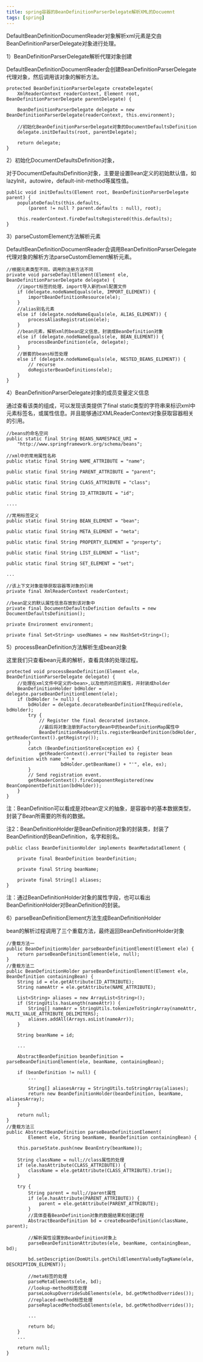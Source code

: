 ```yaml
---
title: spring容器的BeanDefinitionParserDelegate解析XML的Docuemnt
tags: [spring]
---
```


DefaultBeanDefinitionDocumentReader对象解析xml元素是交由BeanDefinitionParserDelegate对象进行处理。

1）BeanDefinitionParserDelegate解析代理对象创建

DefaultBeanDefinitionDocumentReader会创建BeanDefinitionParserDelegate代理对象，然后调用该对象的解析方法。

```
protected BeanDefinitionParserDelegate createDelegate(
    XmlReaderContext readerContext, Element root, BeanDefinitionParserDelegate parentDelegate) {

    BeanDefinitionParserDelegate delegate = new BeanDefinitionParserDelegate(readerContext, this.environment);
    
    //初始化BeanDefinitionParserDelegate对象的DocumentDefaultsDefinition
    delegate.initDefaults(root, parentDelegate);
    
    return delegate;
}
```

2）初始化DocumentDefaultsDefinition对象，

对于DocumentDefaultsDefinition对象，主要是设置Bean定义的初始默认值，如lazyInit，autowire，default-init-method等属性值。

```
public void initDefaults(Element root, BeanDefinitionParserDelegate parent) {
    populateDefaults(this.defaults, 
        (parent != null ? parent.defaults : null), root);

    this.readerContext.fireDefaultsRegistered(this.defaults);
}
```

3）parseCustomElement方法解析元素

DefaultBeanDefinitionDocumentReader会调用BeanDefinitionParserDelegate代理对象的解析方法parseCustomElement解析元素。

```
//根据元素类型不同，调用的注册方法不同
private void parseDefaultElement(Element ele, BeanDefinitionParserDelegate delegate) {
    //import标签的处理，import导入新的xml配置文件
    if (delegate.nodeNameEquals(ele, IMPORT_ELEMENT)) {
        importBeanDefinitionResource(ele);
    }
    //alias别名元素
    else if (delegate.nodeNameEquals(ele, ALIAS_ELEMENT)) {
        processAliasRegistration(ele);
    }
    //bean元素，解析xml的bean定义信息，封装成BeanDefinition对象
    else if (delegate.nodeNameEquals(ele, BEAN_ELEMENT)) {
        processBeanDefinition(ele, delegate);
    }
    //嵌套的beans标签处理
    else if (delegate.nodeNameEquals(ele, NESTED_BEANS_ELEMENT)) {
        // recurse
        doRegisterBeanDefinitions(ele);
    }
}
```

4）BeanDefinitionParserDelegate对象的成员变量定义信息

通过查看该类的组成，可以发现该类提供了final static类型的字符串来标识xml中元素标签名，或属性信息。并且能够通过XMLReaderContext对象获取容器相关的引用。

```
//beans的命名空间
public static final String BEANS_NAMESPACE_URI = 
    "http://www.springframework.org/schema/beans";

//xml中的常用属性名称
public static final String NAME_ATTRIBUTE = "name";

public static final String PARENT_ATTRIBUTE = "parent";

public static final String CLASS_ATTRIBUTE = "class";

public static final String ID_ATTRIBUTE = "id";

....

//常用标签定义
public static final String BEAN_ELEMENT = "bean";

public static final String META_ELEMENT = "meta";

public static final String PROPERTY_ELEMENT = "property";

public static final String LIST_ELEMENT = "list";

public static final String SET_ELEMENT = "set";

...

//该上下文对象能够获取容器等对象的引用
private final XmlReaderContext readerContext;

//bean定义的默认属性信息存放到该对象中
private final DocumentDefaultsDefinition defaults = new DocumentDefaultsDefinition();

private Environment environment;

private final Set<String> usedNames = new HashSet<String>();
```

5）processBeanDefinition方法解析生成bean对象

这里我们只查看bean元素的解析，查看具体的处理过程。

```
protected void processBeanDefinition(Element ele, BeanDefinitionParserDelegate delegate) {
    //处理在xml文件中定义的<bean>,以及他的对应的属性，并封装成holder
    BeanDefinitionHolder bdHolder = delegate.parseBeanDefinitionElement(ele);
    if (bdHolder != null) {
        bdHolder = delegate.decorateBeanDefinitionIfRequired(ele, bdHolder);
        try {
            // Register the final decorated instance.
            //最后将对象注册到FactoryBean中的beanDefinitionMap属性中
            BeanDefinitionReaderUtils.registerBeanDefinition(bdHolder, getReaderContext().getRegistry());
        }
        catch (BeanDefinitionStoreException ex) {
            getReaderContext().error("Failed to register bean definition with name '" +
                    bdHolder.getBeanName() + "'", ele, ex);
        }
        // Send registration event.
        getReaderContext().fireComponentRegistered(new BeanComponentDefinition(bdHolder));
    }
}
```

注：BeanDefinition可以看成是对bean定义的抽象，是容器中的基本数据类型，封装了Bean所需要的所有的数据。

注2：BeanDefinitionHolder是BeanDefinition对象的封装类，封装了BeanDefinition的BeanDefinition，名字和别名。

```
public class BeanDefinitionHolder implements BeanMetadataElement {

    private final BeanDefinition beanDefinition;

    private final String beanName;

    private final String[] aliases;
}
```

注：通过BeanDefinitionHolder对象的属性字段，也可以看出BeanDefinitionHolder对BeanDefinition的封装。

6）parseBeanDefinitionElement方法生成BeanDefinitionHolder

bean的解析过程调用了三个重载方法，最终返回BeanDefinitionHolder对象

```
//重载方法一
public BeanDefinitionHolder parseBeanDefinitionElement(Element ele) {
    return parseBeanDefinitionElement(ele, null);
}
//重载方法二
public BeanDefinitionHolder parseBeanDefinitionElement(Element ele, BeanDefinition containingBean) {
    String id = ele.getAttribute(ID_ATTRIBUTE);
    String nameAttr = ele.getAttribute(NAME_ATTRIBUTE);

    List<String> aliases = new ArrayList<String>();
    if (StringUtils.hasLength(nameAttr)) {
        String[] nameArr = StringUtils.tokenizeToStringArray(nameAttr, MULTI_VALUE_ATTRIBUTE_DELIMITERS);
        aliases.addAll(Arrays.asList(nameArr));
    }

    String beanName = id;

    ...

    AbstractBeanDefinition beanDefinition = parseBeanDefinitionElement(ele, beanName, containingBean);

    if (beanDefinition != null) {
        ...

        String[] aliasesArray = StringUtils.toStringArray(aliases);
        return new BeanDefinitionHolder(beanDefinition, beanName, aliasesArray);
    }

    return null;
}
//重载方法三
public AbstractBeanDefinition parseBeanDefinitionElement(
        Element ele, String beanName, BeanDefinition containingBean) {

    this.parseState.push(new BeanEntry(beanName));

    String className = null;//class属性的处理
    if (ele.hasAttribute(CLASS_ATTRIBUTE)) {
        className = ele.getAttribute(CLASS_ATTRIBUTE).trim();
    }

    try {
        String parent = null;//parent属性
        if (ele.hasAttribute(PARENT_ATTRIBUTE)) {
            parent = ele.getAttribute(PARENT_ATTRIBUTE);
        }
        //具体查看BeanDefinition对象的数据结果和创建过程
        AbstractBeanDefinition bd = createBeanDefinition(className, parent);

        //解析属性设置到BeanDefinition对象上
        parseBeanDefinitionAttributes(ele, beanName, containingBean, bd);

        bd.setDescription(DomUtils.getChildElementValueByTagName(ele, DESCRIPTION_ELEMENT));

        //meta标签的处理
        parseMetaElements(ele, bd);
        //lookup-method标签处理
        parseLookupOverrideSubElements(ele, bd.getMethodOverrides());
        //replaced-method标签处理
        parseReplacedMethodSubElements(ele, bd.getMethodOverrides());
        
        ...

        return bd;
    }
    ...

    return null;
}
```